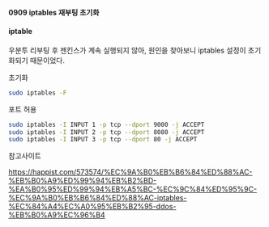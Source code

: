 #### 0909 iptables 재부팅 초기화

#### **iptable**

우분투 리부팅 후 젠킨스가 계속 실행되지 않아, 원인을 찾아보니 iptables 설정이 초기화되기 때문이었다.

초기화

```bash
sudo iptables -F
```

포트 허용

```bash
sudo iptables -I INPUT 1 -p tcp --dport 9000 -j ACCEPT
sudo iptables -I INPUT 2 -p tcp --dport 8080 -j ACCEPT
sudo iptables -I INPUT 3 -p tcp --dport 80 -j ACCEPT
```



참고사이트

https://happist.com/573574/%EC%9A%B0%EB%B6%84%ED%88%AC-%EB%B0%A9%ED%99%94%EB%B2%BD-%EA%B0%95%ED%99%94%EB%A5%BC-%EC%9C%84%ED%95%9C-%EC%9A%B0%EB%B6%84%ED%88%AC-iptables-%EC%84%A4%EC%A0%95%EB%B2%95-ddos-%EB%B0%A9%EC%96%B4

